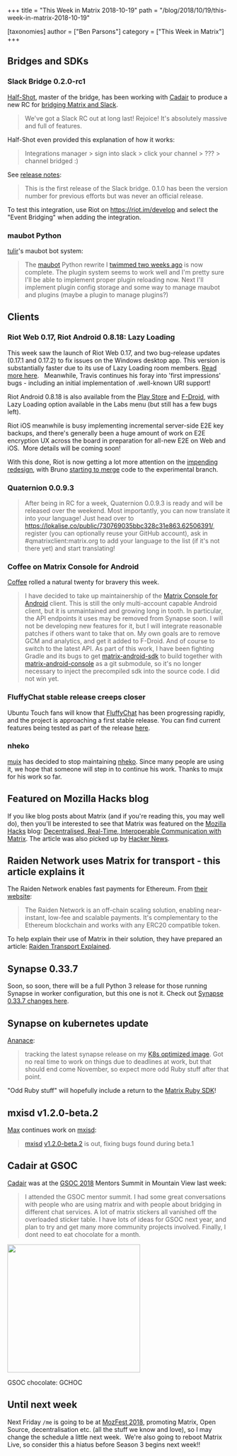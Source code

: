 +++
title = "This Week in Matrix 2018-10-19"
path = "/blog/2018/10/19/this-week-in-matrix-2018-10-19"

[taxonomies]
author = ["Ben Parsons"]
category = ["This Week in Matrix"]
+++

<h2 id="bridgesandsdks">Bridges and SDKs</h2>

### Slack Bridge 0.2.0-rc1

<a href="https://matrix.to/#/@Half-Shot:half-shot.uk">Half-Shot</a>, master of the bridge, has been working with <a href="https://matrix.to/#/@cadair:cadair.com">Cadair</a> to produce a new RC for <a href="https://github.com/matrix-org/matrix-appservice-slack">bridging Matrix and Slack</a>.
<blockquote>We've got a Slack RC out at long last! Rejoice! It's absolutely massive and full of features.</blockquote>
Half-Shot even provided this explanation of how it works:
<blockquote>Integrations manager &gt; sign into slack &gt; click your channel &gt; ??? &gt; channel bridged :)</blockquote>
See <a href="https://github.com/matrix-org/matrix-appservice-slack/releases/tag/0.2.0-rc1">release notes</a>:
<blockquote>This is the first release of the Slack bridge. 0.1.0 has been the version number for previous efforts but was never an official release.</blockquote>
To test this integration, use Riot on <a href="https://riot.im/develop">https://riot.im/develop</a> and select the "Event Bridging" when adding the integration.

### maubot Python

<a href="https://matrix.to/#/@tulir:maunium.net">tulir</a>'s maubot bot system:
<blockquote>The <a href="https://github.com/maubot/maubot">maubot</a> Python rewrite I <a href="/blog/2018/10/05/this-week-in-matrix-2018-10-05/#sdks">twimmed two weeks ago</a> is now complete. The plugin system seems to work well and I'm pretty sure I'll be able to implement proper plugin reloading now.
Next I'll implement plugin config storage and some way to manage maubot and plugins (maybe a plugin to manage plugins?)</blockquote>
<h2 id="clients">Clients</h2>

### Riot Web 0.17, Riot Android 0.8.18: Lazy Loading

This week saw the launch of Riot Web 0.17, and two bug-release updates (0.17.1 and 0.17.2) to fix issues on the Windows desktop app. This version is substantially faster due to its use of Lazy Loading room members. <a href="https://medium.com/@RiotChat/riot-im-web-0-17-and-ios-0-7-6-smaller-footprint-faster-launch-5ddd18a65abb">Read more here</a>.   Meanwhile, Travis continues his foray into 'first impressions' bugs - including an initial implementation of .well-known URI support!

Riot Android 0.8.18 is also available from the <a href="https://play.google.com/store/apps/details?id=im.vector.app">Play Store</a> and <a href="https://f-droid.org/en/packages/im.vector.alpha/">F-Droid</a>, with Lazy Loading option available in the Labs menu (but still has a few bugs left).

Riot iOS meanwhile is busy implementing incremental server-side E2E key backups, and there's generally been a huge amount of work on E2E encryption UX across the board in preparation for all-new E2E on Web and iOS.  More details will be coming soon!

With this done, Riot is now getting a lot more attention on the <a href="https://medium.com/@RiotChat/a-sneak-peek-at-a-whole-new-riot-im-1114df653782">impending redesign</a>, with Bruno <a href="https://github.com/matrix-org/matrix-react-sdk/pulls?utf8=%E2%9C%93&amp;q=is%3Apr+redesign+author%3Abwindels">starting to merge</a> code to the experimental branch.

### Quaternion 0.0.9.3

<blockquote>After being in RC for a week, Quaternion 0.0.9.3 is ready and will be released over the weekend. Most importantly, you can now translate it into your language! Just head over to <a href="https://lokalise.co/public/730769035bbc328c31e863.62506391/">https://lokalise.co/public/730769035bbc328c31e863.62506391/</a>, register (you can optionally reuse your GitHub account), ask in #qmatrixclient:matrix.org to add your language to the list (if it's not there yet) and start translating!</blockquote>

### Coffee on Matrix Console for Android

<a href="https://github.com/Matrixcoffee">Coffee</a> rolled a natural twenty for bravery this week.
<blockquote>I have decided to take up maintainership of the <a href="https://github.com/matrix-org/matrix-android-console">Matrix Console for Android</a> client. This is still the only multi-account capable Android client, but it is unmaintained and growing long in tooth. In particular, the API endpoints it uses may be removed from Synapse soon.
I will not be developing new features for it, but I will integrate reasonable patches if others want to take that on.
My own goals are to remove GCM and analytics, and get it added to F-Droid. And of course to switch to the latest API.
As part of this work, I have been fighting Gradle and its bugs to get <a href="https://github.com/matrix-org/matrix-android-sdk">matrix-android-sdk</a> to build together with <a href="https://github.com/matrix-org/matrix-android-console">matrix-android-console</a> as a git submodule, so it's no longer necessary to inject the precompiled sdk into the source code. I did not win yet.</blockquote>

### FluffyChat stable release creeps closer

Ubuntu Touch fans will know that <a href="https://github.com/ChristianPauly/fluffychat">FluffyChat</a> has been progressing rapidly, and the project is approaching a first stable release. You can find current features being tested as part of the release <a href="https://github.com/ChristianPauly/fluffychat/blob/master/CHANGELOG.md">here</a>.

### nheko

<a href="https://matrix.to/#/@mujx:matrix.org">mujx</a> has decided to stop maintaining <a href="https://github.com/mujx/nheko">nheko</a>. Since many people are using it, we hope that someone will step in to continue his work. Thanks to mujx for his work so far.
<h2 id="featuredonmozillahacksblog">Featured on Mozilla Hacks blog</h2>
If you like blog posts about Matrix (and if you're reading this, you may well do), then you'll be interested to see that Matrix was featured on the <a href="https://hacks.mozilla.org/">Mozilla Hacks</a> blog: <a href="https://hacks.mozilla.org/2018/10/dweb-decentralised-real-time-interoperable-communication-with-matrix/">Decentralised, Real-Time, Interoperable Communication with Matrix</a>. The article was also picked up by <a href="https://news.ycombinator.com/item?id=18240253">Hacker News</a>.
<h2 id="raidennetworkusesmatrixfortransportthisarticleexplainsit">Raiden Network uses Matrix for transport - this article explains it</h2>
The Raiden Network enables fast payments for Ethereum. From <a href="https://raiden.network/">their website</a>:
<blockquote>The Raiden Network is an off-chain scaling solution, enabling near-instant, low-fee and scalable payments. It's complementary to the Ethereum blockchain and works with any ERC20 compatible token.</blockquote>
To help explain their use of Matrix in their solution, they have prepared an article: <a href="https://medium.com/raiden-network/raiden-transport-explained-939d7741b6f4">Raiden Transport Explained</a>.
<h2 id="synapse0337">Synapse 0.33.7</h2>
Soon, so soon, there will be a full Python 3 release for those running Synapse in worker configuration, but this one is not it. Check out <a href="/blog/2018/10/18/synapse-0-33-7-released/">Synapse 0.33.7 changes here</a>.
<h2 id="synapseonkubernetesupdate">Synapse on kubernetes update</h2>
<a href="https://github.com/ananace/">Ananace</a>:
<blockquote>tracking the latest synapse release on my <a href="https://github.com/ananace/matrix-synapse">K8s optimized image</a>. Got no real time to work on things due to deadlines at work, but that should end come November, so expect more odd Ruby stuff after that point.</blockquote>
"Odd Ruby stuff" will hopefully include a return to the <a href="https://github.com/ananace/ruby-matrix-sdk">Matrix Ruby SDK</a>!
<h2 id="mxisdv120beta2">mxisd v1.2.0-beta.2</h2>
<a href="https://matrix.to/#/@max:kamax.io">Max</a> continues work on <a href="https://github.com/kamax-io/mxisd">mxisd</a>:
<blockquote><a href="https://github.com/kamax-matrix/mxisd">mxisd</a> <a href="https://github.com/kamax-matrix/mxisd/releases/tag/v1.2.0-beta.2">v1.2.0-beta.2</a> is out, fixing bugs found during beta.1</blockquote>
<h2 id="cadairatgsoc">Cadair at GSOC</h2>
<a href="https://matrix.to/#/@cadair:cadair.com">Cadair</a> was at the <a href="https://summerofcode.withgoogle.com/projects/?sp-search=matrix">GSOC 2018</a> Mentors Summit in Mountain View last week:
<blockquote>I attended the GSOC mentor summit. I had some great conversations with people who are using matrix and with people about bridging in different chat services. A lot of matrix stickers all vanished off the overloaded sticker table. I have lots of ideas for GSOC next year, and plan to try and get many more community projects involved. Finally, I dont need to eat chocolate for a month.</blockquote>
<a style="font-weight: bold;" href="/blog/wp-content/uploads/2018/10/gsoc-chocolate.jpg"><img class="alignnone wp-image-3650 size-medium" src="/blog/wp-content/uploads/2018/10/gsoc-chocolate-300x289.jpg" alt="" width="300" height="289" /></a>

GSOC chocolate: GCHOC
<h2 id="untilnextweek">Until next week</h2>
Next Friday <code>/me</code> is going to be at <a href="https://mozillafestival.org/">MozFest 2018</a>, promoting Matrix, Open Source, decentralisation etc. (all the stuff we know and love), so I may change the schedule a little next week.  We're also going to reboot Matrix Live, so consider this a hiatus before Season 3 begins next week!!

